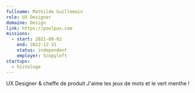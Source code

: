 ```yaml
---
fullname: Mathilde Guillemain
role: UX Designer
domaine: Design
link: https://poulpux.com
missions:
  - start: 2021-08-02
    end: 2022-12-31
    status: independent
    employer: Scopyleft
startups:
  - histologe
---
```


UX Designer & cheffe de produit
J'aime les jeux de mots et le vert menthe !
